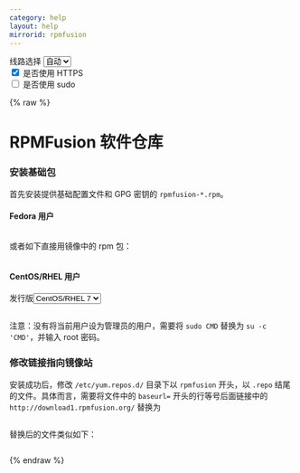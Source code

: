 ```yaml
---
category: help
layout: help
mirrorid: rpmfusion
---
```


<!-- 本 markdown 从 tuna/mirrorz-help-ng 自动生成，如需修改请参阅该仓库 -->

<style>.z-help tmpl { display: none }</style>

<div class="z-wrap">
    <form class="z-form z-global" onchange="form_update(null)" onsubmit="return false">
        <div>
            <label for="e0a5cecb">线路选择</label>
            <select id="e0a5cecb" name="host">
                <option selected="selected" value="{{ site.url }}">自动</option>
                <option value="{{ site.urlv4 }}">IPv4</option>
                <option value="{{ site.urlv6 }}">IPv6</option>
            </select>
        </div>
        <div>
            <input id="144d763c" name="_scheme" type="checkbox" checked>
            <label for="144d763c">是否使用 HTTPS</label>
        </div>
        <div>
            <input id="4659e7da" name="_sudo" type="checkbox">
            <label for="4659e7da">是否使用 sudo</label>
        </div>
    </form>
</div>
{% raw %}
<div class="z-help"><h1>RPMFusion 软件仓库</h1>
<h3>安装基础包</h3>
<p>首先安装提供基础配置文件和 GPG 密钥的 <code>rpmfusion-*.rpm</code>。</p>
<h4>Fedora 用户</h4>
<div class="z-wrap"><form class="z-form" onchange="form_update(event)" onsubmit="return false"></form><pre class="z-code"></pre></div><tmpl z-lang="bash">
{{sudo}}yum install --nogpgcheck http://download1.rpmfusion.org/free/fedora/rpmfusion-free-release-$(rpm -E %fedora).noarch.rpm http://download1.rpmfusion.org/nonfree/fedora/rpmfusion-nonfree-release-$(rpm -E %fedora).noarch.rpm
</tmpl>
<p>或者如下直接用镜像中的 rpm 包：</p>
<div class="z-wrap"><form class="z-form" onchange="form_update(event)" onsubmit="return false"></form><pre class="z-code"></pre></div><tmpl z-lang="bash">
{{sudo}}yum install --nogpgcheck {{endpoint}}/free/fedora/rpmfusion-free-release-$(rpm -E %fedora).noarch.rpm {{endpoint}}/nonfree/fedora/rpmfusion-nonfree-release-$(rpm -E %fedora).noarch.rpm
</tmpl>
<h4>CentOS/RHEL 用户</h4>
<div class="z-wrap"><form class="z-form" onchange="form_update(event)" onsubmit="return false"><div><label for="546735af" title>发行版</label><select id="546735af" name="release" title><option value="7">CentOS/RHEL 7</option><option value="6">CentOS/RHEL 6</option><option value="8">CentOS/RHEL 8</option><option value="9">CentOS/RHEL 9</option></select></div></form><pre class="z-code"></pre></div><tmpl z-input="release" z-lang="bash">
{{sudo}}yum localinstall --nogpgcheck {{endpoint}}/free/el/rpmfusion-free-release-{{release}}.noarch.rpm {{endpoint}}/nonfree/el/rpmfusion-nonfree-release-{{release}}.noarch.rpm
</tmpl>
<p>注意：没有将当前用户设为管理员的用户，需要将 <code>sudo CMD</code> 替换为 <code>su -c 'CMD'</code>，并输入 root 密码。</p>
<h3>修改链接指向镜像站</h3>
<p>安装成功后，修改 <code>/etc/yum.repos.d/</code> 目录下以 <code>rpmfusion</code> 开头，以 <code>.repo</code> 结尾的文件。具体而言，需要将文件中的 <code>baseurl=</code> 开头的行等号后面链接中的 <code>http://download1.rpmfusion.org/</code> 替换为</p>
<div class="z-wrap"><form class="z-form" onchange="form_update(event)" onsubmit="return false"></form><pre class="z-code"></pre></div><tmpl>
{{endpoint}}/
</tmpl>
<p>替换后的文件类似如下：</p>
<div class="z-wrap"><form class="z-form" onchange="form_update(event)" onsubmit="return false"></form><pre class="z-code"></pre></div><tmpl z-lang="ini">
[rpmfusion-free]
name=RPM Fusion for Fedora $releasever - Free
baseurl={{endpoint}}/free/fedora/releases/$releasever/Everything/$basearch/os/
mirrorlist=http://mirrors.rpmfusion.org/mirrorlist?repo=free-fedora-$releasever&amp;arch=$basearch
enabled=1
metadata_expire=7d
gpgcheck=1
gpgkey=file:///etc/pki/rpm-gpg/RPM-GPG-KEY-rpmfusion-free-fedora-$releasever-$basearch

[rpmfusion-free-debuginfo]
name=RPM Fusion for Fedora $releasever - Free - Debug
mirrorlist=http://mirrors.rpmfusion.org/mirrorlist?repo=free-fedora-debug-$releasever&amp;arch=$basearch
enabled=0
metadata_expire=7d
gpgcheck=1
gpgkey=file:///etc/pki/rpm-gpg/RPM-GPG-KEY-rpmfusion-free-fedora-$releasever-$basearch

[rpmfusion-free-source]
name=RPM Fusion for Fedora $releasever - Free - Source
baseurl={{endpoint}}/free/fedora/releases/$releasever/Everything/source/SRPMS/
mirrorlist=http://mirrors.rpmfusion.org/mirrorlist?repo=free-fedora-source-$releasever&amp;arch=$basearch
enabled=0
metadata_expire=7d
gpgcheck=1
gpgkey=file:///etc/pki/rpm-gpg/RPM-GPG-KEY-rpmfusion-free-fedora-$releasever-$basearch
</tmpl>
<h3>更多</h3>
<p>RHEL/CentOS 用户请参考 <a href="http://rpmfusion.org/Configuration">RPMFusion 官方指南</a>。</p><script id="z-config" type="application/x-mirrorz-help">eyJfIjogIlJQTUZ1c2lvbiBcdThmNmZcdTRlZjZcdTRlZDNcdTVlOTMiLCAiYmxvY2siOiBbInJwbWZ1c2lvbiJdLCAiaW5wdXQiOiB7InJlbGVhc2UiOiB7Il8iOiAiXHU1M2QxXHU4ODRjXHU3MjQ4IiwgIm9wdGlvbiI6IHsiNyI6IHsiXyI6ICJDZW50T1MvUkhFTCA3In0sICI2IjogeyJfIjogIkNlbnRPUy9SSEVMIDYifSwgIjgiOiB7Il8iOiAiQ2VudE9TL1JIRUwgOCJ9LCAiOSI6IHsiXyI6ICJDZW50T1MvUkhFTCA5In19fX0sICJuYW1lIjogInJwbWZ1c2lvbiJ9</script>
</div>

{% endraw %}

<script src="/static/js/mustache.js?{{ site.data['hash'] }}"></script>
<script src="/static/js/zdocs.js?{{ site.data['hash'] }}"></script>
